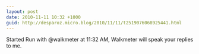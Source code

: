 ```yaml
---
layout: post
date: 2010-11-11 10:32 +1000
guid: http://desparoz.micro.blog/2010/11/11/t2519076068925441.html
---
```

Started Run with @walkmeter at 11:32 AM, Walkmeter will speak your replies to me.
